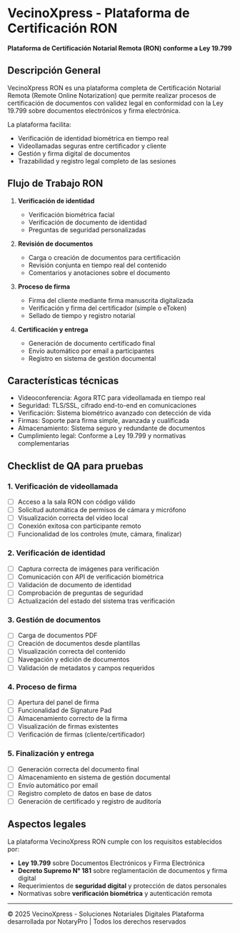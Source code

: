 
# VecinoXpress - Plataforma de Certificación RON

**Plataforma de Certificación Notarial Remota (RON) conforme a Ley 19.799**

## Descripción General

VecinoXpress RON es una plataforma completa de Certificación Notarial Remota (Remote Online Notarization) que permite realizar procesos de certificación de documentos con validez legal en conformidad con la Ley 19.799 sobre documentos electrónicos y firma electrónica.

La plataforma facilita:
- Verificación de identidad biométrica en tiempo real
- Videollamadas seguras entre certificador y cliente
- Gestión y firma digital de documentos
- Trazabilidad y registro legal completo de las sesiones

## Flujo de Trabajo RON

1. **Verificación de identidad**
   - Verificación biométrica facial
   - Verificación de documento de identidad
   - Preguntas de seguridad personalizadas

2. **Revisión de documentos**
   - Carga o creación de documentos para certificación
   - Revisión conjunta en tiempo real del contenido
   - Comentarios y anotaciones sobre el documento

3. **Proceso de firma**
   - Firma del cliente mediante firma manuscrita digitalizada
   - Verificación y firma del certificador (simple o eToken)
   - Sellado de tiempo y registro notarial

4. **Certificación y entrega**
   - Generación de documento certificado final
   - Envío automático por email a participantes
   - Registro en sistema de gestión documental

## Características técnicas

- Videoconferencia: Agora RTC para videollamada en tiempo real
- Seguridad: TLS/SSL, cifrado end-to-end en comunicaciones
- Verificación: Sistema biométrico avanzado con detección de vida
- Firmas: Soporte para firma simple, avanzada y cualificada
- Almacenamiento: Sistema seguro y redundante de documentos
- Cumplimiento legal: Conforme a Ley 19.799 y normativas complementarias

## Checklist de QA para pruebas

### 1. Verificación de videollamada
- [ ] Acceso a la sala RON con código válido
- [ ] Solicitud automática de permisos de cámara y micrófono
- [ ] Visualización correcta del video local
- [ ] Conexión exitosa con participante remoto
- [ ] Funcionalidad de los controles (mute, cámara, finalizar)

### 2. Verificación de identidad
- [ ] Captura correcta de imágenes para verificación
- [ ] Comunicación con API de verificación biométrica
- [ ] Validación de documento de identidad
- [ ] Comprobación de preguntas de seguridad
- [ ] Actualización del estado del sistema tras verificación

### 3. Gestión de documentos
- [ ] Carga de documentos PDF
- [ ] Creación de documentos desde plantillas
- [ ] Visualización correcta del contenido
- [ ] Navegación y edición de documentos
- [ ] Validación de metadatos y campos requeridos

### 4. Proceso de firma
- [ ] Apertura del panel de firma
- [ ] Funcionalidad de Signature Pad
- [ ] Almacenamiento correcto de la firma
- [ ] Visualización de firmas existentes
- [ ] Verificación de firmas (cliente/certificador)

### 5. Finalización y entrega
- [ ] Generación correcta del documento final
- [ ] Almacenamiento en sistema de gestión documental
- [ ] Envío automático por email
- [ ] Registro completo de datos en base de datos
- [ ] Generación de certificado y registro de auditoría

## Aspectos legales

La plataforma VecinoXpress RON cumple con los requisitos establecidos por:

- **Ley 19.799** sobre Documentos Electrónicos y Firma Electrónica
- **Decreto Supremo N° 181** sobre reglamentación de documentos y firma digital
- Requerimientos de **seguridad digital** y protección de datos personales
- Normativas sobre **verificación biométrica** y autenticación remota

---

© 2025 VecinoXpress - Soluciones Notariales Digitales
Plataforma desarrollada por NotaryPro | Todos los derechos reservados
